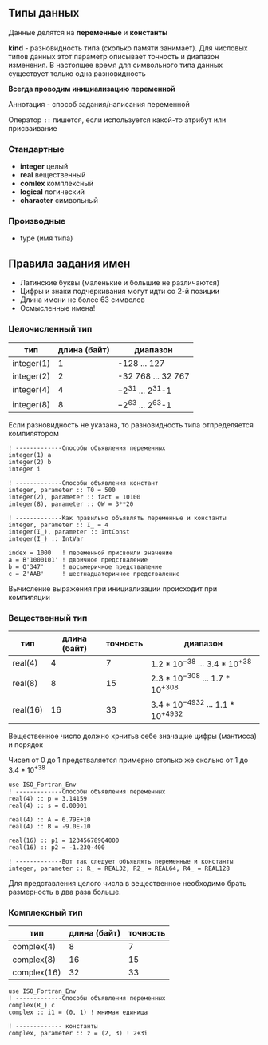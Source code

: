 ## Типы данных
Данные делятся на **переменные** и **константы**

**kind** - разновидность типа (сколько памяти занимает). Для числовых типов данных этот параметр описывает точность и диапазон изменения. В настоящее время для символьного типа данных существует только одна разновидность

**Всегда проводим инициализацию переменной**

Аннотация - способ задания/написания переменной  

Оператор ` :: ` пишется, если используется какой-то атрибут или присваивание


### Стандартные
- **integer** целый
- **real** вещественный
- **comlex** комплексный
- **logical** логический
- **character** символьный

### Производные
- type (имя типа)


## Правила задания имен
- Латинские буквы (маленькие и большие не различаются)
- Цифры и знаки подчеркивания могут идти со 2-й позиции
- Длина имени не более 63 символов
- Осмысленные имена!

 
### Целочисленный тип
|тип| длина (байт) | диапазон|
|--|--|--|
|integer(1)| 1 | -128 ... 127|
|integer(2)|2|-32 768 ... 32 767 |
|integer(4)|4|$-2^{31}$ ... $2^{31}$-1 |
|integer(8)|8|$-2^{63}$ ... $2^{63}$-1 |


Если разновидность не указана, то разновидность типа отпределяется компилятором

```
! -------------Способы объявления переменных
integer(1) a
integer(2) b
integer i

! -------------Способы объявления констант
integer, parameter :: T0 = 500
integer(2), parameter :: fact = 10100
integer(8), parameter :: QW = 3**20

! -------------Как правильно объявлять переменные и константы
integer, parameter :: I_ = 4
integer(I_), parameter :: IntConst
integer(I_) :: IntVar

index = 1000   ! переменной присвоили значение
a = B'1000101' ! двоичное предстваление
b = O'347'     ! восьмеричное предстваление
c = Z'AAB'     ! шестнадцатеричное предстваление
```
Вычисление выражения при инициализации происходит при компиляции

### Вещественный тип

|тип| длина (байт) |точность| диапазон|
|--|--|--|--|
|real(4)| 4 | 7 |$1.2* 10^{-38}$ ... $3.4*10^{+38}$|
|real(8)|8| 15|$2.3* 10^{-308}$ ... $1.7*10^{+308}$|
|real(16)|16|33|$3.4* 10^{-4932}$ ... $1.1* 10^{+4932}$|

Вещественное число должно хрнитьв себе значащие цифры (мантисса) и порядок

Чисел от 0 до 1 предстваляется примерно столько же сколько от 1 до $3.4*10^{+38}$

```
use ISO_Fortran_Env
! -------------Способы объявления переменных
real(4) :: p = 3.14159
real(4) :: s = 0.00001

real(4) :: A = 6.79E+10
real(4) :: B = -9.0E-10

real(16) :: p1 = 123456789Q4000
real(16) :: p2 = -1.23Q-400

! -------------Вот так следует объявлять переменные и константы
integer, parameter :: R_ = REAL32, R2_ = REAL64, R4_ = REAL128
```
Для представления целого числа в вещественное необходимо брать размерность в два раза больше.

### Комплексный тип
|тип| длина (байт) |точность|
|--|--|--|
|complex(4)| 8 | 7 |
|complex(8)|16| 15|
|complex(16)|32|33|

```
use ISO_Fortran_Env
! -------------Способы объявления переменных
complex(R_) c
complex :: i1 = (0, 1) ! мнимая единица

! ------------- константы
complex, parameter :: z = (2, 3) ! 2+3i
```
